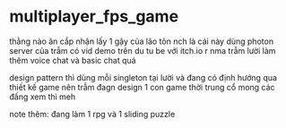 # multiplayer_fps_game
thằng nào ăn cắp nhận lấy 1 gậy của lão tôn
nch là cái này dùng photon server của trẫm có vid demo trên du tu be với itch.io r nma trẫm lười làm thêm voice chat và basic chat quá 

design pattern thì dùng mỗi singleton tại lười và đang có định hướng qua thiết kế game nên trẫm đagn design 1 con game thời trung cổ mong các đấng xem thì meh 

note thêm: 
đang làm 1 rpg và 1 sliding puzzle
